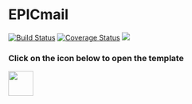 # EPICmail
[![Build Status](https://travis-ci.org/rukundoeric/EPICmail.svg?branch=develop)](https://travis-ci.org/rukundoeric/EPICmail)
[![Coverage Status](https://coveralls.io/repos/github/rukundoeric/EPICmail/badge.svg)](https://coveralls.io/github/rukundoeric/EPICmail)
<a href="https://codeclimate.com/github/rukundoeric/EPICmail/maintainability"><img src="https://api.codeclimate.com/v1/badges/5860d50e9b94c5eaa985/maintainability" /></a>

### Click on the icon below to open the template

<a href="https://rukundoeric.github.io/EPICmail/UI/"><img width="50px" height="50px" src="https://firebasestorage.googleapis.com/v0/b/webtest-1995b.appspot.com/o/images%2Flogo.png?alt=media&token=7f378bf4-1466-4875-bbca-8d69290986e1"></a>
